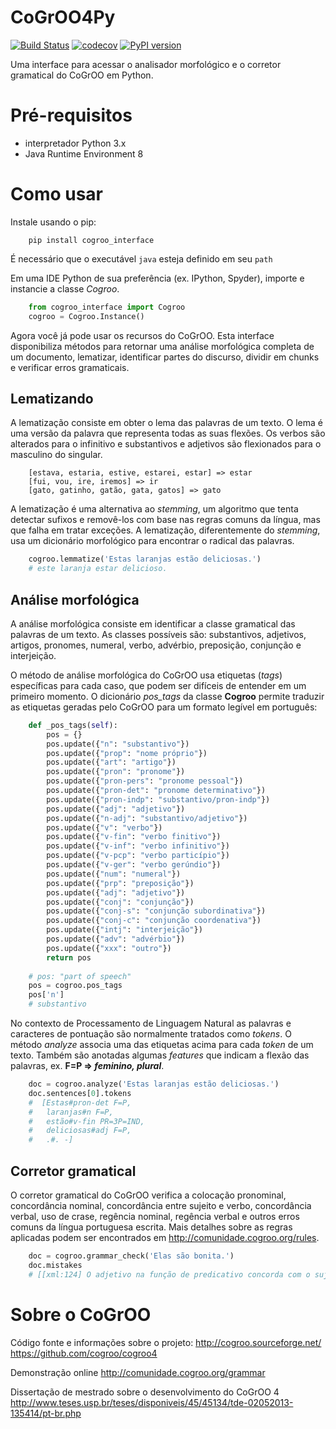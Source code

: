 # CoGrOO4Py
[![Build Status](https://travis-ci.org/kevencarneiro/cogroo4py.svg?branch=master)](https://travis-ci.org/kevencarneiro/cogroo4py)
[![codecov](https://codecov.io/gh/kevencarneiro/cogroo4py/branch/master/graph/badge.svg)](https://codecov.io/gh/kevencarneiro/cogroo4py)
[![PyPI version](https://badge.fury.io/py/cogroo-interface.svg)](https://badge.fury.io/py/cogroo-interface)

Uma interface para acessar o analisador morfológico e o corretor gramatical do CoGrOO em Python.

# Pré-requisitos
 - interpretador Python 3.x
 - Java Runtime Environment 8

# Como usar
Instale usando o pip:

```
    pip install cogroo_interface
```

É necessário que o executável `java` esteja definido em seu `path`

Em uma IDE Python de sua preferência (ex. IPython, Spyder), importe e instancie a classe *Cogroo*.

```python
    from cogroo_interface import Cogroo
    cogroo = Cogroo.Instance()
```

Agora você já pode usar os recursos do CoGrOO. Esta interface disponibiliza métodos para retornar uma análise morfológica completa de um documento, lematizar, identificar partes do discurso, dividir em chunks e verificar erros gramaticais. 

## Lematizando
A lematização consiste em obter o lema das palavras de um texto. O lema é uma versão da palavra que representa todas as suas flexões. Os verbos são alterados para o infinitivo e substantivos e adjetivos são flexionados para o masculino do singular.

		[estava, estaria, estive, estarei, estar] => estar
		[fui, vou, ire, iremos] => ir
		[gato, gatinho, gatão, gata, gatos] => gato

A lematização é uma alternativa ao *stemming*, um algoritmo que tenta detectar sufixos e removê-los com base nas regras comuns da língua, mas que falha em tratar exceções. A lematização, diferentemente do *stemming*, usa um dicionário morfológico para encontrar o radical das palavras.

```python
    cogroo.lemmatize('Estas laranjas estão deliciosas.')
    # este laranja estar delicioso.
```

## Análise morfológica
A análise morfológica consiste em identificar a classe gramatical das palavras de um texto. As classes possíveis são: substantivos, adjetivos, artigos, pronomes, numeral, verbo, advérbio, preposição, conjunção e interjeição.

O método de análise morfológica do CoGrOO usa etiquetas (*tags*) específicas para cada caso, que podem ser difíceis de entender em um primeiro momento. O dicionário *pos_tags* da classe **Cogroo** permite traduzir as etiquetas geradas pelo CoGrOO para um formato legível em português:

```python
    def _pos_tags(self):
        pos = {}
        pos.update({"n": "substantivo"})
        pos.update({"prop": "nome próprio"})
        pos.update({"art": "artigo"})
        pos.update({"pron": "pronome"})
        pos.update({"pron-pers": "pronome pessoal"})
        pos.update({"pron-det": "pronome determinativo"})
        pos.update({"pron-indp": "substantivo/pron-indp"})
        pos.update({"adj": "adjetivo"})
        pos.update({"n-adj": "substantivo/adjetivo"})
        pos.update({"v": "verbo"})
        pos.update({"v-fin": "verbo finitivo"})
        pos.update({"v-inf": "verbo infinitivo"})
        pos.update({"v-pcp": "verbo particípio"})
        pos.update({"v-ger": "verbo gerúndio"})
        pos.update({"num": "numeral"})
        pos.update({"prp": "preposição"})
        pos.update({"adj": "adjetivo"})
        pos.update({"conj": "conjunção"})
        pos.update({"conj-s": "conjunção subordinativa"})
        pos.update({"conj-c": "conjunção coordenativa"})
        pos.update({"intj": "interjeição"})
        pos.update({"adv": "advérbio"})
        pos.update({"xxx": "outro"})
        return pos
	
	# pos: "part of speech"
	pos = cogroo.pos_tags
	pos['n']
	# substantivo
```

No contexto de Processamento de Linguagem Natural as palavras e caracteres de pontuação são normalmente tratados como *tokens*. O método *analyze* associa uma das etiquetas acima para cada *token* de um texto. Também são anotadas algumas *features* que indicam a flexão das palavras, ex. **F=P => *feminino, plural***.

```python
    doc = cogroo.analyze('Estas laranjas estão deliciosas.')
    doc.sentences[0].tokens
    #  [Estas#pron-det F=P,
    #   laranjas#n F=P,
    #   estão#v-fin PR=3P=IND,
    #   deliciosas#adj F=P,
    #   .#. -]
 ```
 
## Corretor gramatical
O corretor gramatical do CoGrOO verifica a colocação pronominal, concordância nominal, concordância entre sujeito e verbo, concordância verbal, uso de crase, regência nominal, regência verbal e outros erros comuns da língua portuguesa escrita. Mais detalhes sobre as regras aplicadas podem ser encontrados em http://comunidade.cogroo.org/rules.

```python
    doc = cogroo.grammar_check('Elas são bonita.')
	doc.mistakes
	# [[xml:124] O adjetivo na função de predicativo concorda com o sujeito.]
```

# Sobre o CoGrOO 
Código fonte e informações sobre o projeto:
http://cogroo.sourceforge.net/
https://github.com/cogroo/cogroo4

Demonstração online
http://comunidade.cogroo.org/grammar

Dissertação de mestrado sobre o desenvolvimento do CoGrOO 4
http://www.teses.usp.br/teses/disponiveis/45/45134/tde-02052013-135414/pt-br.php
